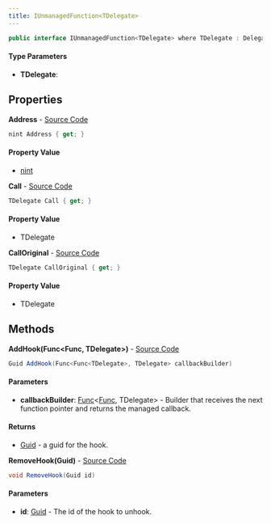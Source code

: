 ```yaml
---
title: IUnmanagedFunction<TDelegate>
---
```


```csharp
public interface IUnmanagedFunction<TDelegate> where TDelegate : Delegate
```

#### Type Parameters

- **TDelegate**: 

## Properties

**Address** - [Source Code](https://github.com/swiftly-solution/swiftlys2/blob/master/managed/src/SwiftlyS2.Shared/Modules/Memory/IUnmanagedFunction.cs#L8)

```csharp
nint Address { get; }
```

#### Property Value

- [nint](https://learn.microsoft.com/dotnet/api/system.intptr)

**Call** - [Source Code](https://github.com/swiftly-solution/swiftlys2/blob/master/managed/src/SwiftlyS2.Shared/Modules/Memory/IUnmanagedFunction.cs#L21)

```csharp
TDelegate Call { get; }
```

#### Property Value

- TDelegate

**CallOriginal** - [Source Code](https://github.com/swiftly-solution/swiftlys2/blob/master/managed/src/SwiftlyS2.Shared/Modules/Memory/IUnmanagedFunction.cs#L15)

```csharp
TDelegate CallOriginal { get; }
```

#### Property Value

- TDelegate

## Methods

**AddHook(Func<Func<TDelegate>, TDelegate>)** - [Source Code](https://github.com/swiftly-solution/swiftlys2/blob/master/managed/src/SwiftlyS2.Shared/Modules/Memory/IUnmanagedFunction.cs#L31)

```csharp
Guid AddHook(Func<Func<TDelegate>, TDelegate> callbackBuilder)
```

#### Parameters

- **callbackBuilder**: [Func](https://learn.microsoft.com/dotnet/api/system.func-2)<[Func](https://learn.microsoft.com/dotnet/api/system.func-1)<TDelegate>, TDelegate> - Builder that receives the next function pointer and returns the managed callback.

#### Returns

- [Guid](https://learn.microsoft.com/dotnet/api/system.guid) - a guid for the hook.

**RemoveHook(Guid)** - [Source Code](https://github.com/swiftly-solution/swiftlys2/blob/master/managed/src/SwiftlyS2.Shared/Modules/Memory/IUnmanagedFunction.cs#L37)

```csharp
void RemoveHook(Guid id)
```

#### Parameters

- **id**: [Guid](https://learn.microsoft.com/dotnet/api/system.guid) - The id of the hook to unhook.

